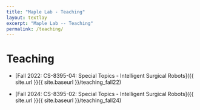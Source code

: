 ```yaml
---
title: "Maple Lab - Teaching"
layout: textlay
excerpt: "Maple Lab -- Teaching"
permalink: /teaching/
---
```


# Teaching 

- [Fall 2022: CS-8395-04: Special Topics - Intelligent Surgical Robots]({{ site.url }}{{ site.baseurl }}/teaching_fall22)

- [Fall 2024: CS-8395-02: Special Topics - Intelligent Surgical Robots]({{ site.url }}{{ site.baseurl }}/teaching_fall24)

